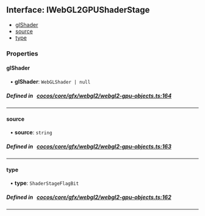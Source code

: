 ## Interface: IWebGL2GPUShaderStage

- [glShader](#glShader)
- [source](#source)
- [type](#type)

### Properties

#### glShader

<div style="margin-left: 10px;">


• **glShader**: ``WebGLShader | null``

</div>

##### Defined in &nbsp;   [cocos/core/gfx/webgl2/webgl2-gpu-objects.ts:164](https://github.com/cocos-creator/engine/blob/c7bf6b8a9/cocos/core/gfx/webgl2/webgl2-gpu-objects.ts#L164)&nbsp;
___
#### source

<div style="margin-left: 10px;">


• **source**: ``string``

</div>

##### Defined in &nbsp;   [cocos/core/gfx/webgl2/webgl2-gpu-objects.ts:163](https://github.com/cocos-creator/engine/blob/c7bf6b8a9/cocos/core/gfx/webgl2/webgl2-gpu-objects.ts#L163)&nbsp;
___
#### type

<div style="margin-left: 10px;">


• **type**: ``ShaderStageFlagBit``

</div>

##### Defined in &nbsp;   [cocos/core/gfx/webgl2/webgl2-gpu-objects.ts:162](https://github.com/cocos-creator/engine/blob/c7bf6b8a9/cocos/core/gfx/webgl2/webgl2-gpu-objects.ts#L162)&nbsp;
___
